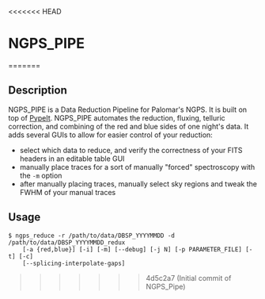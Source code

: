 <<<<<<< HEAD
# NGPS_PIPE
=======

## Description
NGPS_PIPE is a Data Reduction Pipeline for Palomar's NGPS.
It is built on top of [PypeIt](https://github.com/pypeit/PypeIt).
NGPS_PIPE automates the reduction, fluxing, telluric correction, and combining of the red and blue sides of one night's
data.
It adds several GUIs to allow for easier control of your reduction:
- select which data to reduce, and verify the correctness of your FITS headers in an editable table GUI
- manually place traces for a sort of manually "forced" spectroscopy with the `-m` option
- after manually placing traces, manually select sky regions and tweak the FWHM of your manual traces

## Usage
```shell_session
$ ngps_reduce -r /path/to/data/DBSP_YYYYMMDD -d /path/to/data/DBSP_YYYYMMDD_redux
    [-a {red,blue}] [-i] [-m] [--debug] [-j N] [-p PARAMETER_FILE] [-t] [-c]
    [--splicing-interpolate-gaps]
```
>>>>>>> 4d5c2a7 (Initial commit of NGPS_Pipe)
